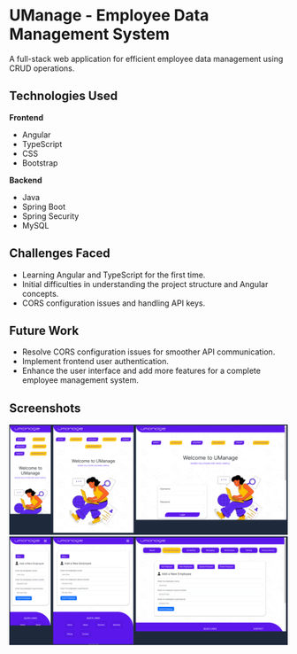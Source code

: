 # UManage - Employee Data Management System

A full-stack web application for efficient employee data management using CRUD operations.

## Technologies Used

**Frontend**
- Angular
- TypeScript
- CSS
- Bootstrap

**Backend**
- Java
- Spring Boot
- Spring Security
- MySQL

## Challenges Faced

- Learning Angular and TypeScript for the first time.
- Initial difficulties in understanding the project structure and Angular concepts.
- CORS configuration issues and handling API keys.

## Future Work

- Resolve CORS configuration issues for smoother API communication.
- Implement frontend user authentication.
- Enhance the user interface and add more features for a complete employee management system.

## Screenshots

![Screenshot 1](./screenshots/login.png)
![Screenshot 2](./screenshots/home_page.png)